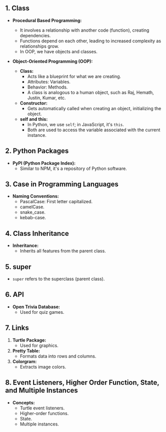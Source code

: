 ## 1. Class

- **Procedural Based Programming:**

  - It involves a relationship with another code (function), creating dependencies.
  - Functions depend on each other, leading to increased complexity as relationships grow.
  - In OOP, we have objects and classes.

- **Object-Oriented Programming (OOP):**
  - **Class:**
    - Acts like a blueprint for what we are creating.
    - Attributes: Variables.
    - Behavior: Methods.
    - A class is analogous to a human object, such as Raj, Hemath, Justin, Kumar, etc.
  - **Constructor:**
    - Gets automatically called when creating an object, initializing the object.
  - **self and this:**
    - In Python, we use `self`; in JavaScript, it's `this`.
    - Both are used to access the variable associated with the current instance.

## 2. Python Packages

- **PyPI (Python Package Index):**
  - Similar to NPM, it's a repository of Python software.

## 3. Case in Programming Languages

- **Naming Conventions:**
  - PascalCase: First letter capitalized.
  - camelCase.
  - snake_case.
  - kebab-case.

## 4. Class Inheritance

- **Inheritance:**
  - Inherits all features from the parent class.

## 5. super

- `super` refers to the superclass (parent class).

## 6. API

- **Open Trivia Database:**
  - Used for quiz games.

## 7. Links

1. **Turtle Package:**
   - Used for graphics.
2. **Pretty Table:**
   - Formats data into rows and columns.
3. **Colorgram:**
   - Extracts image colors.

## 8. Event Listeners, Higher Order Function, State, and Multiple Instances

- **Concepts:**
  - Turtle event listeners.
  - Higher-order functions.
  - State.
  - Multiple instances.
